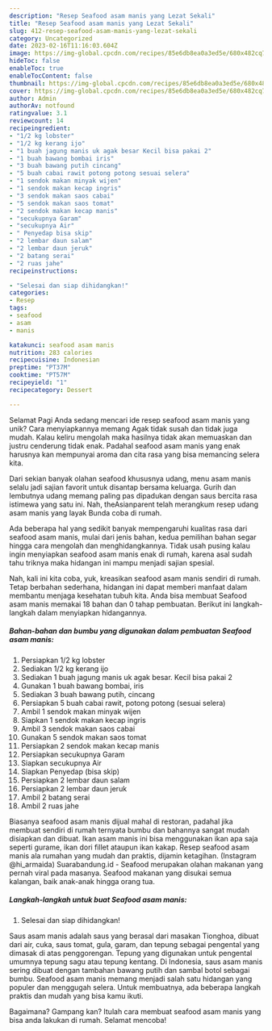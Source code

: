 ```yaml
---
description: "Resep Seafood asam manis yang Lezat Sekali"
title: "Resep Seafood asam manis yang Lezat Sekali"
slug: 412-resep-seafood-asam-manis-yang-lezat-sekali
category: Uncategorized
date: 2023-02-16T11:16:03.604Z
image: https://img-global.cpcdn.com/recipes/85e6db8ea0a3ed5e/680x482cq70/seafood-asam-manis-foto-resep-utama.jpg
hideToc: false
enableToc: true
enableTocContent: false
thumbnail: https://img-global.cpcdn.com/recipes/85e6db8ea0a3ed5e/680x482cq70/seafood-asam-manis-foto-resep-utama.jpg
cover: https://img-global.cpcdn.com/recipes/85e6db8ea0a3ed5e/680x482cq70/seafood-asam-manis-foto-resep-utama.jpg
author: Admin
authorAv: notfound
ratingvalue: 3.1
reviewcount: 14
recipeingredient:
- "1/2 kg lobster"
- "1/2 kg kerang ijo"
- "1 buah jagung manis uk agak besar Kecil bisa pakai 2"
- "1 buah bawang bombai iris"
- "3 buah bawang putih cincang"
- "5 buah cabai rawit potong potong sesuai selera"
- "1 sendok makan minyak wijen"
- "1 sendok makan kecap ingris"
- "3 sendok makan saos cabai"
- "5 sendok makan saos tomat"
- "2 sendok makan kecap manis"
- "secukupnya Garam"
- "secukupnya Air"
- " Penyedap bisa skip"
- "2 lembar daun salam"
- "2 lembar daun jeruk"
- "2 batang serai"
- "2 ruas jahe"
recipeinstructions:

- "Selesai dan siap dihidangkan!"
categories:
- Resep
tags:
- seafood
- asam
- manis

katakunci: seafood asam manis 
nutrition: 283 calories
recipecuisine: Indonesian
preptime: "PT37M"
cooktime: "PT57M"
recipeyield: "1"
recipecategory: Dessert

---
```



Selamat Pagi Anda sedang mencari ide resep seafood asam manis yang unik? Cara menyiapkannya memang Agak tidak susah dan tidak juga mudah. Kalau keliru mengolah maka hasilnya tidak akan memuaskan dan justru cenderung tidak enak. Padahal seafood asam manis yang enak harusnya kan mempunyai aroma dan cita rasa yang bisa memancing selera kita.


Dari sekian banyak olahan seafood khususnya udang, menu asam manis selalu jadi sajian favorit untuk disantap bersama keluarga. Gurih dan lembutnya udang memang paling pas dipadukan dengan saus bercita rasa istimewa yang satu ini. Nah, theAsianparent telah merangkum resep udang asam manis yang layak Bunda coba di rumah.

Ada beberapa hal yang sedikit banyak mempengaruhi kualitas rasa dari seafood asam manis, mulai dari jenis bahan, kedua pemilihan bahan segar hingga cara mengolah dan menghidangkannya. Tidak usah pusing kalau ingin menyiapkan seafood asam manis enak di rumah, karena asal sudah tahu triknya maka hidangan ini mampu menjadi sajian spesial.


Nah, kali ini kita coba, yuk, kreasikan seafood asam manis sendiri di rumah. Tetap berbahan sederhana, hidangan ini dapat memberi manfaat dalam membantu menjaga kesehatan tubuh kita. Anda bisa membuat Seafood asam manis memakai 18 bahan dan 0 tahap pembuatan. Berikut ini langkah-langkah dalam menyiapkan hidangannya.

<!--inarticleads1-->

##### Bahan-bahan dan bumbu yang digunakan dalam pembuatan Seafood asam manis:

1. Persiapkan 1/2 kg lobster
1. Sediakan 1/2 kg kerang ijo
1. Sediakan 1 buah jagung manis uk agak besar. Kecil bisa pakai 2
1. Gunakan 1 buah bawang bombai, iris
1. Sediakan 3 buah bawang putih, cincang
1. Persiapkan 5 buah cabai rawit, potong potong (sesuai selera)
1. Ambil 1 sendok makan minyak wijen
1. Siapkan 1 sendok makan kecap ingris
1. Ambil 3 sendok makan saos cabai
1. Gunakan 5 sendok makan saos tomat
1. Persiapkan 2 sendok makan kecap manis
1. Persiapkan secukupnya Garam
1. Siapkan secukupnya Air
1. Siapkan  Penyedap (bisa skip)
1. Persiapkan 2 lembar daun salam
1. Persiapkan 2 lembar daun jeruk
1. Ambil 2 batang serai
1. Ambil 2 ruas jahe


Biasanya seafood asam manis dijual mahal di restoran, padahal jika membuat sendiri di rumah ternyata bumbu dan bahannya sangat mudah disiapkan dan dibuat. Ikan asam manis ini bisa menggunakan ikan apa saja seperti gurame, ikan dori fillet ataupun ikan kakap. Resep seafood asam manis ala rumahan yang mudah dan praktis, dijamin ketagihan. (Instagram @hi_armaida) Suarabandung.id - Seafood merupakan olahan makanan yang pernah viral pada masanya. Seafood makanan yang disukai semua kalangan, baik anak-anak hingga orang tua. 

<!--inarticleads2-->

##### Langkah-langkah untuk buat Seafood asam manis:


1. Selesai dan siap dihidangkan!

Saus asam manis adalah saus yang berasal dari masakan Tionghoa, dibuat dari air, cuka, saus tomat, gula, garam, dan tepung sebagai pengental yang dimasak di atas penggorengan. Tepung yang digunakan untuk pengental umumnya tepung sagu atau tepung kentang. Di Indonesia, saus asam manis sering dibuat dengan tambahan bawang putih dan sambal botol sebagai bumbu. Seafood asam manis memang menjadi salah satu hidangan yang populer dan menggugah selera. Untuk membuatnya, ada beberapa langkah praktis dan mudah yang bisa kamu ikuti. 

Bagaimana? Gampang kan? Itulah cara membuat seafood asam manis yang bisa anda lakukan di rumah. Selamat mencoba!
